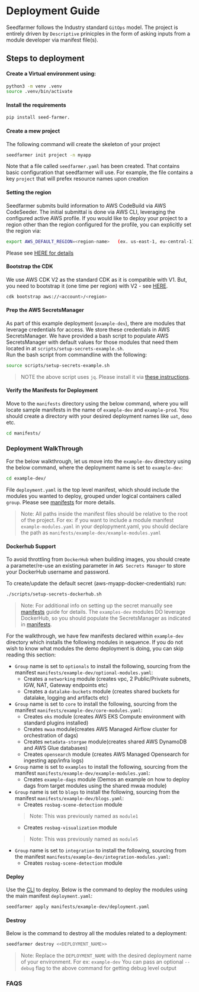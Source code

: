 # Deployment Guide

Seedfarmer follows the Industry standard `GitOps` model. The project is entirely driven by `Descriptive` prinicples in the form of asking inputs from a module developer via manifest file(s).

## Steps to deployment

#### Create a Virtual environment using:

```bash
python3 -m venv .venv
source .venv/bin/activate
```

####  Install the requirements

```bash
pip install seed-farmer.
```

#### Create a mew project
The following command will create the skeleton of your project
```bash
seedfarmer init project -n myapp
```

Note that a file called `seedfarmer.yaml` has been created. That contains basic configuration that seedfarmer will use. For example, the file contains a key `project` that will prefex resource names upon creation


#### Setting the region
Seedfarmer submits build information to AWS CodeBuild via AWS CodeSeeder.  The initial submittal is done via AWS CLI, leveraging the configured active AWS profile.  If you would like to deploy your project to a region other than the region configured for the profile, you can explicitly set the region via:

```bash
export AWS_DEFAULT_REGION=<region-name>   (ex. us-east-1, eu-central-1)
```
Please see [HERE for details](https://docs.aws.amazon.com/cli/latest/userguide/cli-configure-envvars.html)

#### Bootstrap the CDK
We use AWS CDK V2 as the standard CDK as it is compatible with V1.  But, you need to bootstrap it (one time per region) with V2 - see [HERE](https://docs.aws.amazon.com/cdk/v2/guide/bootstrapping.html).
```bash
cdk bootstrap aws://<account>/<region>
```


#### Prep the AWS SecretsManager
As part of this example deployment (`example-dev`), there are modules that leverage credentials for access.  We store these credentials in AWS SecretsManager.  We have provided a bash script to populate AWS SecretsManager with default values for those modules that need them located in at `scripts/setup-secrets-example.sh`.  
Run the bash script from commandline with the following:
```bash
source scripts/setup-secrets-example.sh
```
> NOTE the above script uses `jq`.  Please install it via [these instructions](https://stedolan.github.io/jq/download/).
#### Verify the Manifests for Deployment
Move to the `manifests` directory using the below command, where you will locate sample manifests in the name of `example-dev` and `example-prod`. You should create a directory with your desired deployment names like `uat`, `demo` etc.

```bash
cd manifests/
```

### Deployment WalkThrough

For the below walkthrough, let us move into the `example-dev` directory using the below command, where the deploymemt name is set to `example-dev`:

```bash
cd example-dev/
```

File `deployment.yaml` is the top level manifest, which should include the modules you wanted to deploy, grouped under logical containers called `group`.  Please see [manifests](manifests.md) for more details.

> Note:
> All paths inside the manifest files should be relative to the root of the project. For ex: if you want to include a module manifest `example-modules.yaml` in your deplopyment.yaml, you should declare the path as `manifests/example-dev/example-modules.yaml`

#### Dockerhub Support

To avoid throttling from `DockerHub` when building images, you should create a parameter/re-use an existing parameter in `AWS Secrets Manager` to store your DockerHub username and password. 

To create/update the default secret (aws-myapp-docker-credentials) run:

```bash
./scripts/setup-secrets-dockerhub.sh
```

> Note:
> For additional info on setting up the secret manually see [manifests](manifests.md) guide for details.
> The `examples-dev` modules DO leverage DockerHub, so you should populate the SecretsManager as indicated in [manifests](manifests.md).

For the walkthrough, we have few manifests declared within `example-dev` directory which installs the following modules in sequence. If you do not wish to know what modules the demo deployment is doing, you can skip reading this section:
  * `Group` name is set to `optionals` to install the following, sourcing from the manifest `manifests/example-dev/optional-modules.yaml`:
    * Creates a `networking` module (creates vpc, 2 Public/Private subnets, IGW, NAT, Gateway endpoints etc)
    * Creates a `datalake-buckets` module (creates shared buckets for datalake, logging and artifacts etc)
  * `Group` name is set to `core` to install the following, sourcing from the manifest `manifests/example-dev/core-modules.yaml`:
    * Creates `eks` module (creates AWS EKS Compute environment with standard plugins installed)
    * Creates `mwaa` module(creates AWS Managed Airflow cluster for orchestration of dags)
    * Creates `metadata-storgae` module(creates shared AWS DynamoDB and AWS Glue databases)
    * Creates `opensearch` module (creates AWS Managed Opensearch for ingesting app/infra logs)
  * `Group` name is set to `examples` to install the following, sourcing from the manifest `manifests/example-dev/example-modules.yaml`:
    * Creates `example-dags` module (Demos an example on how to deploy dags from target modules using the shared mwaa module)
  * `Group` name is set to `blogs` to install the following, sourcing from the manifest `manifests/example-dev/blogs.yaml`:
    * Creates `rosbag-scene-detection` module
    > Note: This was previously named as `module1`
    * Creates `rosbag-visualization` module
    > Note: This was previously named as `module5`
  * `Group` name is set to `integration` to install the following, sourcing from the manifest `manifests/example-dev/integration-modules.yaml`:
    * Creates `rosbag-scene-detection` module

#### Deploy
Use the [CLI](cli_commands.md) to deploy.
Below is the command to deploy the modules using the main manifest `deployment.yaml`:

```bash
seedfarmer apply manifests/example-dev/deployment.yaml
```



#### Destroy
Below is the command to destroy all the modules related to a deployment:

```bash
seedfarmer destroy <<DEPLOYMENT_NAME>>
```

> Note:
> Replace the `DEPLOYMENT_NAME` with the desired deployment name of your environment. For ex: `example-dev`
> You can pass an optional `--debug` flag to the above command for getting debug level output

### FAQS

